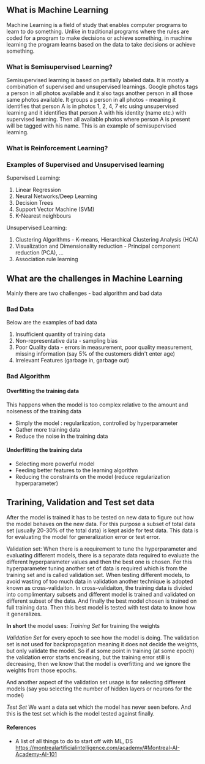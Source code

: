 ## What is Machine Learning
Machine Learning is a field of study that enables computer programs to learn to do something. 
Unlike in traditional programs where the rules are coded for a program to make decisions or achieve something, in machine learning the program learns based on the data to take decisions or achieve something.


### What is Semisupervised Learning?
Semisupervised learning is based on partially labeled data. It is mostly a combination of supervised and unsupervised learnings.
Google photos tags a person in all photos available and it also tags another person in all those same photos available.
It groups a person in all photos - meaning it identifies that person A is in photos 1, 2, 4, 7 etc using unsupervised learning and it identifies that person A with his identity (name etc.) with supervised learning. Then all available photos where person A is present will be tagged with his name. This is an example of semisupervised learning.

### What is Reinforcement Learning?

### Examples of Supervised and Unsupervised learning
Supervised Learning:
1. Linear Regression
2. Neural Networks/Deep Learning
3. Decision Trees
4. Support Vector Machine (SVM)
5. K-Nearest neighbours

Unsupervised Learning:
1. Clustering Algorithms - K-means, Hierarchical Clustering Analysis (HCA)
2. Visualization and Dimensionality reduction - Principal component reduction (PCA), ...
3. Association rule learning


## What are the challenges in Machine Learning
Mainly there are two challenges - bad algorithm and bad data
### Bad Data
Below are the examples of bad data

1. Insufficient quantity of training data
2. Non-representative data - sampling bias
3. Poor Quality data - errors in measurement, poor quality measurement, missing information (say 5% of the customers didn't enter age)
4. Irrelevant Features (garbage in, garbage out)

### Bad Algorithm
#### Overfitting the training data

This happens when the model is too complex relative to the amount and noiseness of the training data
- Simply the model : regularlization, controlled by hyperparameter
- Gather more training data
- Reduce the noise in the training data

#### Underfitting the training data
- Selecting more powerful model 
- Feeding better features to the learning algorithm
- Reducing the constraints on the model (reduce regularization hyperparameter)



## Trarining, Validation and Test set data
After the model is trained it has to be tested on new data to figure out how the model behaves on the new data.
For this purpose a subset of total data set (usually 20-30% of the total data) is kept aside for test data. This data is for evaluating the model for generalization error or test error.

Validation set: When there is a requirement to tune the hyperparameter and evaluating different models, there is a separate data required to evaluate the different hyperparameter values and then the best one is chosen. For this hyperparameter tuning another set of data is required which is from the training set and is called validation set.
When testing different models, to avoid wasting of too much data in validation another technique is adopted known as cross-validaiton. 
In cross-validaiton, the training data is divided into complimentary subsets and different model is trained and validated on different subset of the data. And finally the best model chosen is trained on full training data. 
Then this best model is tested with test data to know how it generalizes.


**In short** the model uses:
*Training Set* for training the weights

*Validation Set* for every epoch to see how the model is doing. The validation set is not used for backpropagation meaning it does not decide the weights, but only validate the model. So if at some point in training (at some epoch) the validation error starts encreasing, but the training error still is decreasing, then we know that the model is overfitting and we ignore the weights from those epochs.

And another aspect of the validation set usage is for selecting different models (say you selecting the number of hidden layers or neurons for the model)


*Test Set* 
We want a data set which the model has never seen before. And this is the test set which is the model tested against finally.





#### References
* A list of all things to do to start off with ML, DS
https://montrealartificialintelligence.com/academy/#Montreal-AI-Academy-AI-101


